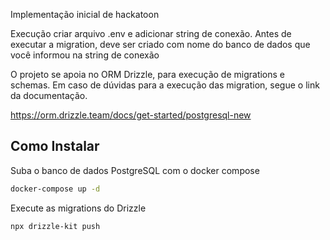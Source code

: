 Implementação inicial de hackatoon

Execução criar arquivo .env e adicionar string de conexão. Antes de executar a migration, deve ser criado com nome do banco de dados que você informou na string de conexão

O projeto se apoia no ORM Drizzle, para execução de migrations e schemas. Em caso de dúvidas para a execução das migration, segue o link da documentação.

https://orm.drizzle.team/docs/get-started/postgresql-new

## Como Instalar

Suba o banco de dados PostgreSQL com o docker compose
```sh
docker-compose up -d
```

Execute as migrations do Drizzle
```sh
npx drizzle-kit push
```
